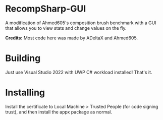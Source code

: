 # RecompSharp-GUI
A modification of Ahmed605's composition brush benchmark with a GUI that allows you to view stats and change values on the fly.

**Credits:**
Most code here was made by ADeltaX and Ahmed605.

# Building
Just use Visual Studio 2022 with UWP C# workload installed! That's it.

# Installing
Install the certificate to Local Machine > Trusted People (for code signing trust), and then install the appx package as normal.
